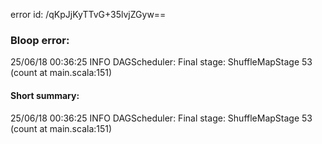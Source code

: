error id: /qKpJjKyTTvG+35lvjZGyw==
### Bloop error:

25/06/18 00:36:25 INFO DAGScheduler: Final stage: ShuffleMapStage 53 (count at main.scala:151)
#### Short summary: 

25/06/18 00:36:25 INFO DAGScheduler: Final stage: ShuffleMapStage 53 (count at main.scala:151)